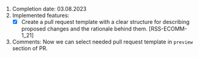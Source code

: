 1. Completion date: 03.08.2023
2. Implemented features:
   - [x] Create a pull request template with a clear structure for describing proposed changes and the rationale behind them. [RSS-ECOMM-1_21]
3. Comments:
   Now we can select needed pull request template in `preview` section of PR.
   
